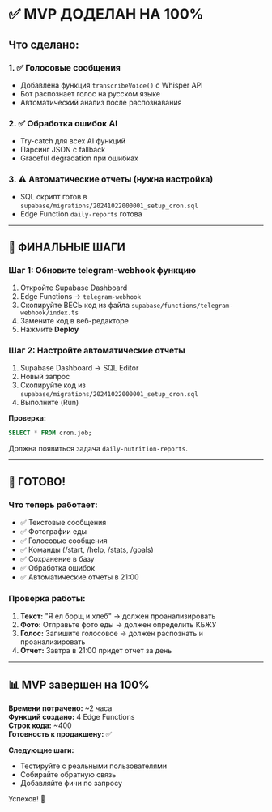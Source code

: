 # ✅ MVP ДОДЕЛАН НА 100%

## Что сделано:

### 1. ✅ Голосовые сообщения
- Добавлена функция `transcribeVoice()` с Whisper API
- Бот распознает голос на русском языке
- Автоматический анализ после распознавания

### 2. ✅ Обработка ошибок AI
- Try-catch для всех AI функций
- Парсинг JSON с fallback
- Graceful degradation при ошибках

### 3. ⚠️ Автоматические отчеты (нужна настройка)
- SQL скрипт готов в `supabase/migrations/20241022000001_setup_cron.sql`
- Edge Function `daily-reports` готова

---

## 🚀 ФИНАЛЬНЫЕ ШАГИ

### Шаг 1: Обновите telegram-webhook функцию

1. Откройте Supabase Dashboard
2. Edge Functions → `telegram-webhook`
3. Скопируйте ВЕСЬ код из файла `supabase/functions/telegram-webhook/index.ts`
4. Замените код в веб-редакторе
5. Нажмите **Deploy**

### Шаг 2: Настройте автоматические отчеты

1. Supabase Dashboard → SQL Editor
2. Новый запрос
3. Скопируйте код из `supabase/migrations/20241022000001_setup_cron.sql`
4. Выполните (Run)

**Проверка:**
```sql
SELECT * FROM cron.job;
```
Должна появиться задача `daily-nutrition-reports`.

---

## 🎉 ГОТОВО!

### Что теперь работает:

- ✅ Текстовые сообщения
- ✅ Фотографии еды
- ✅ Голосовые сообщения
- ✅ Команды (/start, /help, /stats, /goals)
- ✅ Сохранение в базу
- ✅ Обработка ошибок
- ✅ Автоматические отчеты в 21:00

### Проверка работы:

1. **Текст:** "Я ел борщ и хлеб" → должен проанализировать
2. **Фото:** Отправьте фото еды → должен определить КБЖУ
3. **Голос:** Запишите голосовое → должен распознать и проанализировать
4. **Отчет:** Завтра в 21:00 придет отчет за день

---

## 📊 MVP завершен на 100%

**Времени потрачено:** ~2 часа  
**Функций создано:** 4 Edge Functions  
**Строк кода:** ~400  
**Готовность к продакшену:** ✅

**Следующие шаги:**
- Тестируйте с реальными пользователями
- Собирайте обратную связь
- Добавляйте фичи по запросу

Успехов! 🚀
